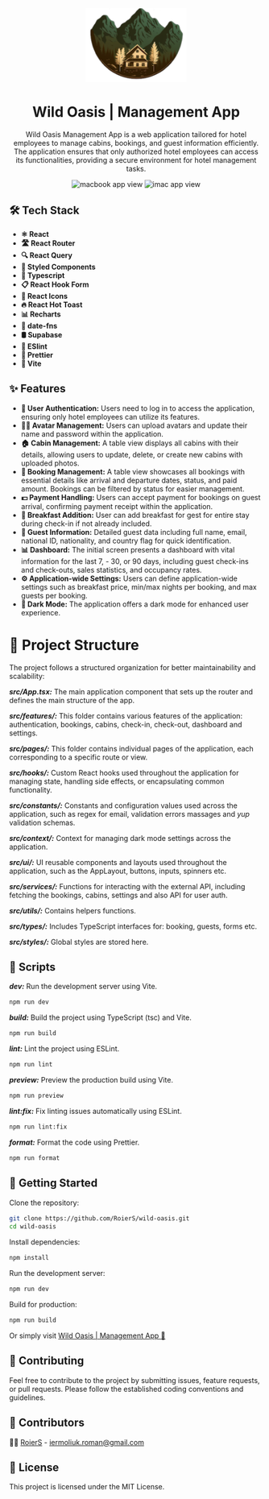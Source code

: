 <div align='center'>
  <img src="/public/icon.png" alt="logo" width="200" height="auto" />
  <h1>Wild Oasis | Management App</h1>
  <p>
  Wild Oasis Management App is a web application tailored for hotel employees to manage cabins, bookings, and guest information efficiently. The application ensures that only authorized hotel employees can access its functionalities, providing a secure environment for hotel management tasks.
  </p>
  <div align='center'>
   <img src="https://github.com/RoierS/wild-oasis/assets/111195111/dd7e7455-021d-436a-9c4f-195e2d873d6b" alt="macbook app view" width="400" height="auto" />
   <img src="https://github.com/RoierS/wild-oasis/assets/111195111/f2eded4b-e54d-49fc-a43d-805738f3d97f" alt="imac app view" width="400" height="auto" />
  </div>
</div>


## 🛠️ Tech Stack

- **⚛️ React**
- **🛣️ React Router**
- **🔍 React Query**
- **🎨 Styled Components**
- **📝 Typescript**
- **📋 React Hook Form**
- **🔣 React Icons**
- **🔥 React Hot Toast**
- **📊 Recharts**
- **📅 date-fns**
- **🛢️ Supabase**
- **🧹 ESlint**
- **💅 Prettier**
- **🚀 Vite**

## ✨ Features

- **🔐 User Authentication:** Users need to log in to access the application, ensuring only hotel employees can utilize its features.
- **🙎‍♂️ Avatar Management:** Users can upload avatars and update their name and password within the application.
- **🏠 Cabin Management:** A table view displays all cabins with their details, allowing users to update, delete, or create new cabins with uploaded photos.
- **📅 Booking Management:** A table view showcases all bookings with essential details like arrival and departure dates, status, and paid amount. Bookings can be filtered by status for easier management.
- **💵 Payment Handling:** Users can accept payment for bookings on guest arrival, confirming payment receipt within the application.
- **🥞 Breakfast Addition:** User can add breakfast for gest for entire stay during check-in if not already included.
- **🧳 Guest Information:** Detailed guest data including full name, email, national ID, nationality, and country flag for quick identification.
- **📊 Dashboard:** The initial screen presents a dashboard with vital information for the last 7, - 30, or 90 days, including guest check-ins and check-outs, sales statistics, and occupancy rates.
- **⚙️ Application-wide Settings:** Users can define application-wide settings such as breakfast price, min/max nights per booking, and max guests per booking.
- **🌙 Dark Mode:** The application offers a dark mode for enhanced user experience.


# 📁 Project Structure

The project follows a structured organization for better maintainability and scalability:

***src/App.tsx:*** The main application component that sets up the router and defines the main structure of the app.

***src/features/:*** This folder contains various features of the application: authentication, bookings, cabins, check-in, check-out, dashboard and settings.

***src/pages/:*** This folder contains individual pages of the application, each corresponding to a specific route or view.

***src/hooks/:*** Custom React hooks used throughout the application for managing state, handling side effects, or encapsulating common functionality.

***src/constants/:***  Constants and configuration values used across the application, such as regex for email, validation errors massages and _yup_ validation schemas.

***src/context/:*** Context for managing dark mode settings across the application.

***src/ui/:*** UI reusable components and layouts used throughout the application, such as the AppLayout, buttons, inputs, spinners etc.

***src/services/:*** Functions for interacting with the external API, including fetching the bookings, cabins, settings and also API for user auth.

***src/utils/:*** Contains helpers functions.

***src/types/:*** Includes TypeScript interfaces for: booking, guests, forms etc.

***src/styles/:*** Global styles are stored here.


## 📜 Scripts

***dev:*** Run the development server using Vite.
```bash
npm run dev
```

***build:*** Build the project using TypeScript (tsc) and Vite.
```bash
npm run build
```

***lint:*** Lint the project using ESLint.
```bash
npm run lint
```

***preview:*** Preview the production build using Vite.
```bash
npm run preview
```

***lint:fix:*** Fix linting issues automatically using ESLint.
```bash
npm run lint:fix
```

***format:*** Format the code using Prettier.

```bash
npm run format
```


## 🚀 Getting Started

Clone the repository:

```bash
git clone https://github.com/RoierS/wild-oasis.git
cd wild-oasis
```

Install dependencies:
```bash
npm install
```

Run the development server:
```bash
npm run dev
```

Build for production:
```bash
npm run build
```

Or simply visit [Wild Oasis | Management App 🌴](https://wild-osasis-management-app.netlify.app/dashboard)


## 🤝 Contributing
Feel free to contribute to the project by submitting issues, feature requests, or pull requests. Please follow the established coding conventions and guidelines.


## 👥 Contributors
👨‍💼 [RoierS](https://github.com/RoierS) - [iermoliuk.roman@gmail.com](mailto:iermoliuk.roman@gmail.com)


## 📄 License
This project is licensed under the MIT License.
